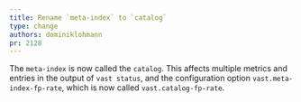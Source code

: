```yaml
---
title: Rename `meta-index` to `catalog`
type: change
authors: dominiklohmann
pr: 2128
---
```


The `meta-index` is now called the `catalog`. This affects multiple metrics and
entries in the output of `vast status`, and the configuration option
`vast.meta-index-fp-rate`, which is now called `vast.catalog-fp-rate`.
